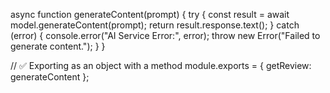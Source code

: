 async function generateContent(prompt) {
try {
const result = await model.generateContent(prompt);
return result.response.text();
} catch (error) {
console.error("AI Service Error:", error);
throw new Error("Failed to generate content.");
}
}

// ✅ Exporting as an object with a method
module.exports = { getReview: generateContent };
